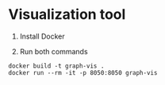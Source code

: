 # Visualization tool

1. Install Docker

2. Run both commands
```
docker build -t graph-vis . 
docker run --rm -it -p 8050:8050 graph-vis
```